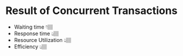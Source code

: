 # Result of Concurrent Transactions

- Waiting time 👇🏽
- Response time 👆🏽
- Resource Utilization 👆🏽
- Efficiency 👆🏽
